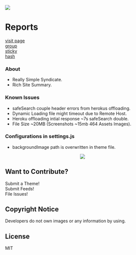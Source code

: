 <img src='https://img.shields.io/github/license/acktic/acktic.github.io?style=social'>

# Reports

<a href='https://gtmetrix.com/reports/acktic.github.io/NqqK7EYE/' target='_blank'>visit page</a><br>
<a href='https://gtmetrix.com/reports/acktic.github.io/am0PAglF/' target='_blank'>group</a><br>
<a href='https://gtmetrix.com/reports/acktic.github.io/X7P8uXU5/' target='_blank'>sticky</a><br>
<a href='https://gtmetrix.com/reports/acktic.github.io/V1MnAaW1/' target='_blank'>hash</a>

### About

  - Really Simple Syndicate.
  - Rich Site Summary.

### Known Issues

* safeSearch couple header errors from herokus offloading.
* Dynamic Loading file might timeout due to Remote Host.
* Heroku offloading intial response ~7s safeSearch double.
* File Size ~20MB (Screenshots ~15mb 464 Assets Images).

### Configurations in settings.js

* backgroundImage path is overwritten in theme file.

<p align='center'><img src='screenshots/Desktop.gif'></p>

Want to Contribute?
----

Submit a Theme!<br>
Submit Feeds!<br>
File Issues!<br>

Copyright Notice
----

Developers do not own images or any information by using.

License
----

MIT
